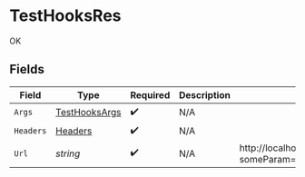 # TestHooksRes

OK


## Fields

| Field                                                           | Type                                                            | Required                                                        | Description                                                     | Example                                                         |
| --------------------------------------------------------------- | --------------------------------------------------------------- | --------------------------------------------------------------- | --------------------------------------------------------------- | --------------------------------------------------------------- |
| `Args`                                                          | [TestHooksArgs](../../Models/Operations/TestHooksArgs.md)       | :heavy_check_mark:                                              | N/A                                                             |                                                                 |
| `Headers`                                                       | [Headers](../../Models/Operations/Headers.md)                   | :heavy_check_mark:                                              | N/A                                                             |                                                                 |
| `Url`                                                           | *string*                                                        | :heavy_check_mark:                                              | N/A                                                             | http://localhost:35123/anything/hooks?someParam=overriddenParam |